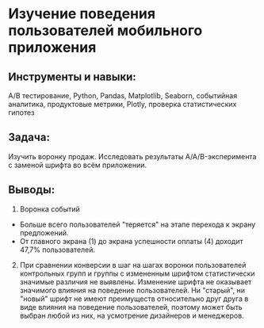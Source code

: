 # Изучение поведения пользователей мобильного приложения
 
 ## Инструменты и навыки: 
А/В тестирование, Python, Pandas, Matplotlib, Seaborn, событийная аналитика, продуктовые метрики, Plotly, проверка статистических гипотез
 
 ## Задача: 
Изучить воронку продаж. Исследовать результаты A/A/B-эксперимента с заменой шрифта во всём приложении.
 
 ## Выводы: 

1. Воронка событий 
* Больше всего пользователей "теряется" на этапе перехода к экрану предложений.
* От главного экрана (1) до экрана успешности оплаты (4) доходит 47,7% пользователей.

2. При сравнении конверсии в шаг на шагах воронки пользователей контрольных групп и группы с измененным шрифтом статистически значимые различия не выявлены.
Изменение шрифта не оказывает значимого влияния на поведение пользователей. Ни "старый", ни "новый" шрифт не имеют преимуществ относительно друг друга в виде влияния на поведение пользователей, поэтому может быть выбран любой из них, на усмотрение дизайнеров и менеджеров.
